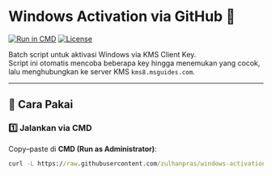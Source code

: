 # Windows Activation via GitHub 🚀

[![Run in CMD](https://img.shields.io/badge/Run%20in-CMD-blue?logo=windows-terminal&logoColor=white)](#cara-pakai)
[![License](https://img.shields.io/badge/license-MIT-green.svg)](LICENSE)

Batch script untuk aktivasi Windows via KMS Client Key.  
Script ini otomatis mencoba beberapa key hingga menemukan yang cocok, lalu menghubungkan ke server KMS `kms8.msguides.com`.

---

## 🔹 Cara Pakai

### 1️⃣ Jalankan via CMD
Copy–paste di **CMD (Run as Administrator)**:

```cmd
curl -L https://raw.githubusercontent.com/zulhanpras/windows-activation/main/aktivasi.bat -o %temp%\aktivasi.bat && powershell -Command "Start-Process cmd -ArgumentList '/c %temp%\aktivasi.bat' -Verb RunAs"
